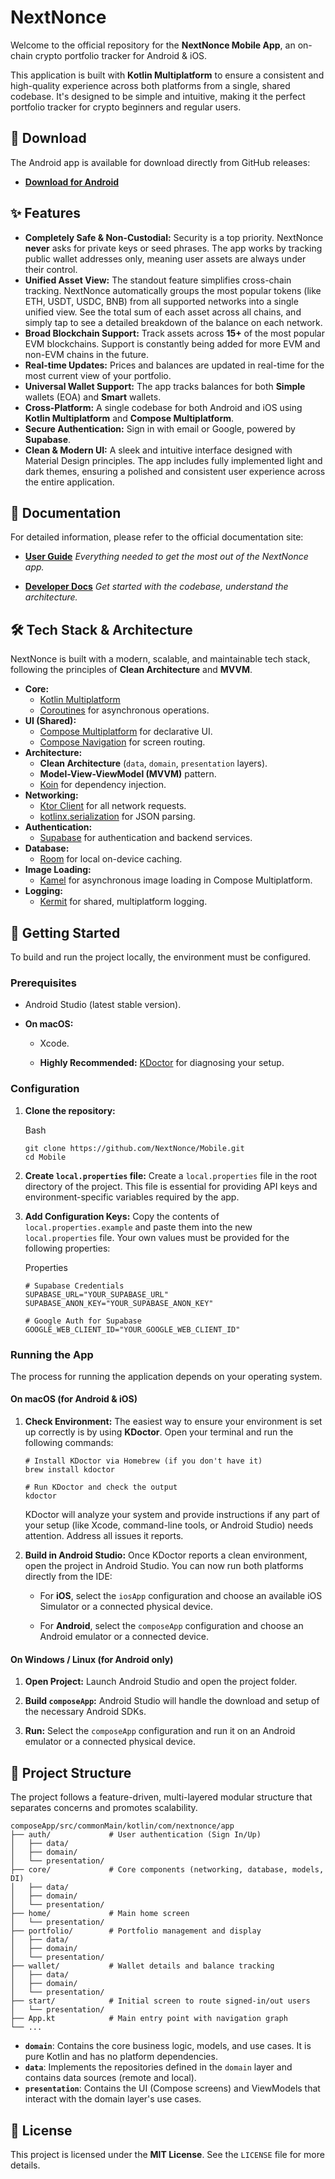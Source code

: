 # NextNonce

Welcome to the official repository for the **NextNonce Mobile App**, an on-chain crypto portfolio tracker for Android & iOS.

This application is built with **Kotlin Multiplatform** to ensure a consistent and high-quality experience across both platforms from a single, shared codebase. It's designed to be simple and intuitive, making it the perfect portfolio tracker for crypto beginners and regular users.


## 📲 Download

The Android app is available for download directly from GitHub releases:

* **[Download for Android](https://github.com/NextNonce/Mobile/releases)**


## ✨ Features

* **Completely Safe & Non-Custodial:** Security is a top priority. NextNonce **never** asks for private keys or seed phrases. The app works by tracking public wallet addresses only, meaning user assets are always under their control.
* **Unified Asset View:** The standout feature simplifies cross-chain tracking. NextNonce automatically groups the most popular tokens (like ETH, USDT, USDC, BNB) from all supported networks into a single unified view. See the total sum of each asset across all chains, and simply tap to see a detailed breakdown of the balance on each network.
* **Broad Blockchain Support:** Track assets across **15+** of the most popular EVM blockchains. Support is constantly being added for more EVM and non-EVM chains in the future.
* **Real-time Updates:** Prices and balances are updated in real-time for the most current view of your portfolio.
* **Universal Wallet Support:** The app tracks balances for both **Simple** wallets (EOA) and **Smart** wallets.
* **Cross-Platform:** A single codebase for both Android and iOS using **Kotlin Multiplatform** and **Compose Multiplatform**.
* **Secure Authentication:** Sign in with email or Google, powered by **Supabase**.
* **Clean & Modern UI:** A sleek and intuitive interface designed with Material Design principles. The app includes fully implemented light and dark themes, ensuring a polished and consistent user experience across the entire application.


## 📖 Documentation

For detailed information, please refer to the official documentation site:

- **[User Guide](https://docs.nextnonce.com/user/)**
  _Everything needed to get the most out of the NextNonce app._

- **[Developer Docs](https://docs.nextnonce.com/developer/mobile/)**
  _Get started with the codebase, understand the architecture._


## 🛠️ Tech Stack & Architecture

NextNonce is built with a modern, scalable, and maintainable tech stack, following the principles of **Clean Architecture** and **MVVM**.

* **Core:**
  * [Kotlin Multiplatform](https://kotlinlang.org/docs/multiplatform-mobile-getting-started.html)
  * [Coroutines](https://kotlinlang.org/docs/coroutines-overview.html) for asynchronous operations.
* **UI (Shared):**
  * [Compose Multiplatform](https://www.jetbrains.com/lp/compose-multiplatform/) for declarative UI.
  * [Compose Navigation](https://developer.android.com/jetpack/compose/navigation) for screen routing.
* **Architecture:**
  * **Clean Architecture** (`data`, `domain`, `presentation` layers).
  * **Model-View-ViewModel (MVVM)** pattern.
  * [Koin](https://insert-koin.io/) for dependency injection.
* **Networking:**
  * [Ktor Client](https://www.google.com/search?q=https://ktor.io/docs/client-overview.html) for all network requests.
  * [kotlinx.serialization](https://github.com/Kotlin/kotlinx.serialization) for JSON parsing.
* **Authentication:**
  * [Supabase](https://supabase.com/) for authentication and backend services.
* **Database:**
  * [Room](https://developer.android.com/training/data-storage/room) for local on-device caching.
* **Image Loading:**
  * [Kamel](https://github.com/Kamel-Media/Kamel) for asynchronous image loading in Compose Multiplatform.
* **Logging:**
  * [Kermit](https://kermit.touchlab.co/) for shared, multiplatform logging.


## 🚀 Getting Started

To build and run the project locally, the environment must be configured.

### Prerequisites

- Android Studio (latest stable version).
    
- **On macOS:**
  
  -  Xcode.
    
  - **Highly Recommended:** [KDoctor](https://github.com/Kotlin/kdoctor) for diagnosing your setup.
    

### Configuration

1. **Clone the repository:**
    
    Bash
    
    ```
    git clone https://github.com/NextNonce/Mobile.git
    cd Mobile
    ```
    
2. **Create `local.properties` file:** Create a `local.properties` file in the root directory of the project. This file is essential for providing API keys and environment-specific variables required by the app.
    
3. **Add Configuration Keys:** Copy the contents of `local.properties.example` and paste them into the new `local.properties` file. Your own values must be provided for the following properties:
    
    Properties
    
    ```shell
    # Supabase Credentials
    SUPABASE_URL="YOUR_SUPABASE_URL"
    SUPABASE_ANON_KEY="YOUR_SUPABASE_ANON_KEY"
    
    # Google Auth for Supabase
    GOOGLE_WEB_CLIENT_ID="YOUR_GOOGLE_WEB_CLIENT_ID"
    ```
    

### Running the App

The process for running the application depends on your operating system.


#### On macOS (for Android & iOS)

1. **Check Environment:** The easiest way to ensure your environment is set up correctly is by using **KDoctor**. Open your terminal and run the following commands:
    
    ```shell
    # Install KDoctor via Homebrew (if you don't have it)
    brew install kdoctor
    
    # Run KDoctor and check the output
    kdoctor
    ```
    
    KDoctor will analyze your system and provide instructions if any part of your setup (like Xcode, command-line tools, or Android Studio) needs attention. Address all issues it reports.
    
2. **Build in Android Studio:** Once KDoctor reports a clean environment, open the project in Android Studio. You can now run both platforms directly from the IDE:
    
    - For **iOS**, select the `iosApp` configuration and choose an available iOS Simulator or a connected physical device.
        
    - For **Android**, select the `composeApp` configuration and choose an Android emulator or a connected device.
        


#### On Windows / Linux (for Android only)

1. **Open Project:** Launch Android Studio and open the project folder.
    
2. **Build `composeApp`:** Android Studio will handle the download and setup of the necessary Android SDKs.
    
3. **Run:** Select the `composeApp` configuration and run it on an Android emulator or a connected physical device.

## 📂 Project Structure

The project follows a feature-driven, multi-layered modular structure that separates concerns and promotes scalability.

```
composeApp/src/commonMain/kotlin/com/nextnonce/app
├── auth/             # User authentication (Sign In/Up)
│   ├── data/
│   ├── domain/
│   └── presentation/
├── core/             # Core components (networking, database, models, DI)
│   ├── data/
│   ├── domain/
│   └── presentation/
├── home/             # Main home screen
│   └── presentation/
├── portfolio/        # Portfolio management and display
│   ├── data/
│   ├── domain/
│   └── presentation/
├── wallet/           # Wallet details and balance tracking
│   ├── data/
│   ├── domain/
│   └── presentation/
├── start/            # Initial screen to route signed-in/out users
│   └── presentation/
├── App.kt            # Main entry point with navigation graph
└── ...
```

* **`domain`**: Contains the core business logic, models, and use cases. It is pure Kotlin and has no platform dependencies.
* **`data`**: Implements the repositories defined in the `domain` layer and contains data sources (remote and local).
* **`presentation`**: Contains the UI (Compose screens) and ViewModels that interact with the domain layer's use cases.


## 📄 License

This project is licensed under the **MIT License**. See the `LICENSE` file for more details.